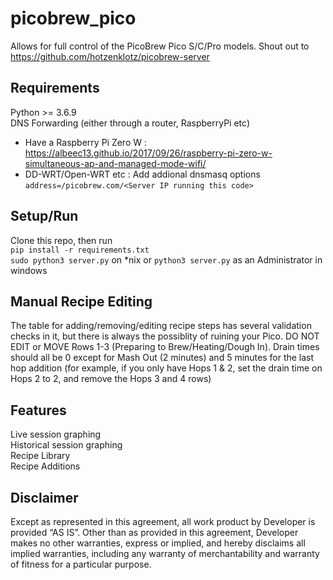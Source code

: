 # picobrew_pico
Allows for full control of the PicoBrew Pico S/C/Pro models.  Shout out to https://github.com/hotzenklotz/picobrew-server

## Requirements
Python >= 3.6.9  
DNS Forwarding (either through a router, RaspberryPi etc)  
  - Have a Raspberry Pi Zero W : https://albeec13.github.io/2017/09/26/raspberry-pi-zero-w-simultaneous-ap-and-managed-mode-wifi/
  - DD-WRT/Open-WRT etc : Add addional dnsmasq options `address=/picobrew.com/<Server IP running this code>`

## Setup/Run
Clone this repo, then run  
`pip install -r requirements.txt`  
`sudo python3 server.py` on *nix or `python3 server.py` as an Administrator in windows

## Manual Recipe Editing
The table for adding/removing/editing recipe steps has several validation checks in it, but there is always the possiblity of ruining your Pico.  DO NOT EDIT or MOVE Rows 1-3 (Preparing to Brew/Heating/Dough In).  Drain times should all be 0 except for Mash Out (2 minutes) and 5 minutes for the last hop addition (for example, if you only have Hops 1 & 2, set the drain time on Hops 2 to 2, and remove the Hops 3 and 4 rows)

## Features
Live session graphing  
Historical session graphing  
Recipe Library  
Recipe Additions  

## Disclaimer
Except as represented in this agreement, all work product by Developer is provided ​“AS IS”. Other than as provided in this agreement, Developer makes no other warranties, express or implied, and hereby disclaims all implied warranties, including any warranty of merchantability and warranty of fitness for a particular purpose.
